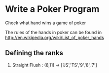 # Write a Poker Program

Check what hand wins a game of poker

The rules of the hands in poker can be found in http://en.wikipedia.org/wiki/List_of_poker_hands

## Defining the ranks

1. Straight Flush : (8,11) -> ['JS','TS','9','8','7']